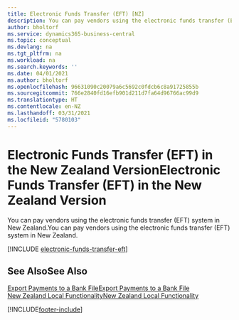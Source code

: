 ```yaml
---
title: Electronic Funds Transfer (EFT) [NZ]
description: You can pay vendors using the electronic funds transfer (EFT) system in New Zealand.
author: bholtorf
ms.service: dynamics365-business-central
ms.topic: conceptual
ms.devlang: na
ms.tgt_pltfrm: na
ms.workload: na
ms.search.keywords: ''
ms.date: 04/01/2021
ms.author: bholtorf
ms.openlocfilehash: 96631090c20079a6c5692c0fdcb6c8a91725855b
ms.sourcegitcommit: 766e2840fd16efb901d211d7fa64d96766ac99d9
ms.translationtype: HT
ms.contentlocale: en-NZ
ms.lasthandoff: 03/31/2021
ms.locfileid: "5780103"
---
```

# <a name="electronic-funds-transfer-eft-in-the-new-zealand-version"></a><span data-ttu-id="e1e46-103">Electronic Funds Transfer (EFT) in the New Zealand Version</span><span class="sxs-lookup"><span data-stu-id="e1e46-103">Electronic Funds Transfer (EFT) in the New Zealand Version</span></span>

<span data-ttu-id="e1e46-104">You can pay vendors using the electronic funds transfer (EFT) system in New Zealand.</span><span class="sxs-lookup"><span data-stu-id="e1e46-104">You can pay vendors using the electronic funds transfer (EFT) system in New Zealand.</span></span>  

[!INCLUDE [electronic-funds-transfer-eft](../includes/AUNZ/electronic-funds-transfer-eft.md)]

## <a name="see-also"></a><span data-ttu-id="e1e46-105">See Also</span><span class="sxs-lookup"><span data-stu-id="e1e46-105">See Also</span></span>

[<span data-ttu-id="e1e46-106">Export Payments to a Bank File</span><span class="sxs-lookup"><span data-stu-id="e1e46-106">Export Payments to a Bank File</span></span>](../../finance-make-payments-with-bank-data-conversion-service-or-sepa-credit-transfer.md#exporting-payments-to-a-bank-file)  
[<span data-ttu-id="e1e46-107">New Zealand Local Functionality</span><span class="sxs-lookup"><span data-stu-id="e1e46-107">New Zealand Local Functionality</span></span>](new-zealand-local-functionality.md)


[!INCLUDE[footer-include](../../includes/footer-banner.md)]